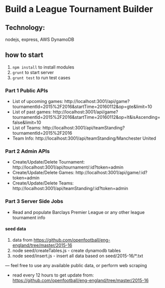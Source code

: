 # Build a League Tournament Builder

## Technology:
nodejs, express, AWS DynamoDB

## how to start
1. `npm install` to install modules
2. `grunt` to start server
3. `grunt test` to run test cases

### Part 1 Public APIs

- List of upcoming games: http://localhost:3001/api/game?tournamentId=2015%2F2016&startTime=20160112&op=gte&limit=10
- List of past games: http://localhost:3001/api/game?tournamentId=2015%2F2016&startTime=20160112&op=lt&isAscending=false&limit=10
- List of Teams: http://localhost:3001/api/teamStanding?tournamentId=2015%2F2016
- Team Info: http://localhost:3001/api/teamStanding/Manchester United

### Part 2 Admin APIs

- Create/Update/Delete Tournament: http://localhost:3001/api/tournament/:id?token=admin
- Create/Update/Delete Games: http://localhost:3001/api/game/:id?token=admin
- Create/Update/Delete Teams: http://localhost:3001/api/teamStanding/:id?token=admin

### Part 3 Server Side Jobs

- Read and populate Barclays Premier League or any other league tournament info

#### seed data
1. data from https://github.com/openfootball/eng-england/tree/master/2015-16
2. node seed/createTables.js - create dynamodb tables
3. node seed/insert.js - insert all data based on seed/2015-16/*.txt

— feel free to use any available public data, or perform web scraping
- read every 12 hours to get update from: https://github.com/openfootball/eng-england/tree/master/2015-16